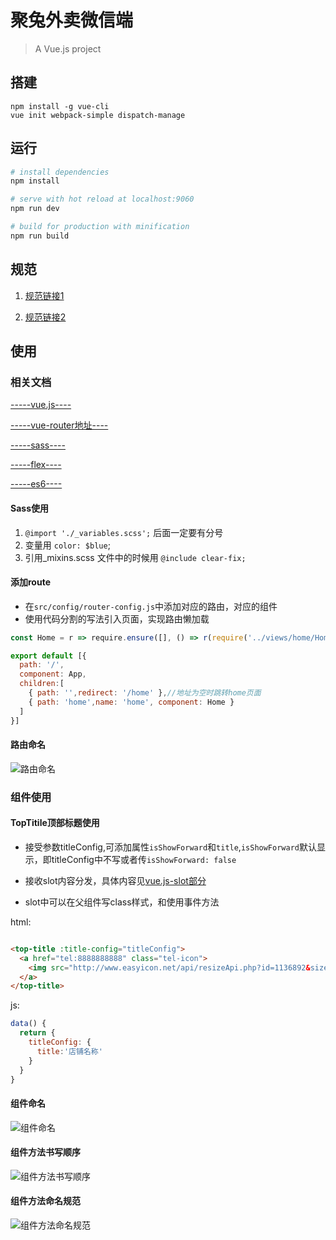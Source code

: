 # 聚兔外卖微信端

> A Vue.js project
## 搭建

```
npm install -g vue-cli
vue init webpack-simple dispatch-manage
```

## 运行

``` bash
# install dependencies
npm install

# serve with hot reload at localhost:9060
npm run dev

# build for production with minification
npm run build
```

## 规范

1. [规范链接1](http://www.jianshu.com/p/8d291d823cc0#)

2. [规范链接2](http://zhibimo.com/read/Ashu/front-end-style-guide/css/less.html)

## 使用

### 相关文档
[-----vue.js----](https://cn.vuejs.org/v2/api/)

[-----vue-router地址----](https://router.vuejs.org/zh-cn/index.html)

[-----sass----](http://www.w3cplus.com/sassguide/syntax.html)

[-----flex----](http://www.ruanyifeng.com/blog/2015/07/flex-grammar.html?utm_source=tuicool)

[-----es6----](http://es6.ruanyifeng.com/#docs/symbol)

#### Sass使用
 1.  `@import './_variables.scss';` 后面一定要有分号
 2.  变量用 `color: $blue`;
 3.  引用_mixins.scss  文件中的时候用 `@include clear-fix;`


#### 添加route   


  * 在`src/config/router-config.js`中添加对应的路由，对应的组件
  * 使用代码分割的写法引入页面，实现路由懒加载

```javascript
const Home = r => require.ensure([], () => r(require('../views/home/Home')), 'js/Home')//代码分割写法

export default [{
  path: '/',
  component: App,
  children:[
    { path: '',redirect: '/home' },//地址为空时跳转home页面
    { path: 'home',name: 'home', component: Home }
  ]
}]
```
#### 路由命名

![路由命名](http://rainagain.github.io/images/Wx/66522A47-F8EF-4B6E-AAE2-33257D7C7793.png)

### 组件使用

#### TopTitile顶部标题使用

* 接受参数titleConfig,可添加属性`isShowForward`和`title`,`isShowForward`默认显示，即titleConfig中不写或者传`isShowForward: false`

* 接收slot内容分发，具体内容见[vue.js-slot部分](https://cn.vuejs.org/v2/guide/components.html#使用-Slot-分发内容)

* slot中可以在父组件写class样式，和使用事件方法

html:
 ```html

 <top-title :title-config="titleConfig">
   <a href="tel:8888888888" class="tel-icon">
     <img src="http://www.easyicon.net/api/resizeApi.php?id=1136892&size=24" alt="">
   </a>
 </top-title>
 ```
 js:
 ```javascript
 data() {
   return {
     titleConfig: {
       title:'店铺名称'
     }
   }
 }
 ```


#### 组件命名
![组件命名](http://rainagain.github.io/images/Wx/0F6C36EB-CDE6-4C29-BE86-F6448521617C.png)

#### 组件方法书写顺序
![组件方法书写顺序](http://rainagain.github.io/images/Wx/5880B93D-3811-456B-82BE-DE0E39E457C1.png)

#### 组件方法命名规范
![组件方法命名规范](http://rainagain.github.io/images/Wx/CE5F212B-5974-4346-964A-634B25739758.png)
